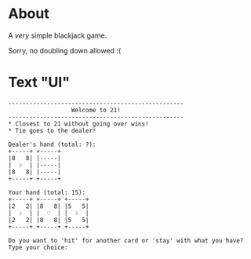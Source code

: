 # About
A *very* simple blackjack game.

Sorry, no doubling down allowed :(

# Text "UI"
```
--------------------------------------------------
                  Welcome to 21!
--------------------------------------------------
* Closest to 21 without going over wins!
* Tie goes to the dealer!

Dealer's hand (total: ?):
+-----+ +-----+
|8   8| |-----|
|  ♧  | |-----|
|8   8| |-----|
+-----+ +-----+

Your hand (total: 15):
+-----+ +-----+ +-----+
|2   2| |8   8| |5   5|
|  ♤  | |  ♡  | |  ♤  |
|2   2| |8   8| |5   5|
+-----+ +-----+ +-----+

Do you want to 'hit' for another card or 'stay' with what you have?
Type your choice:
```
